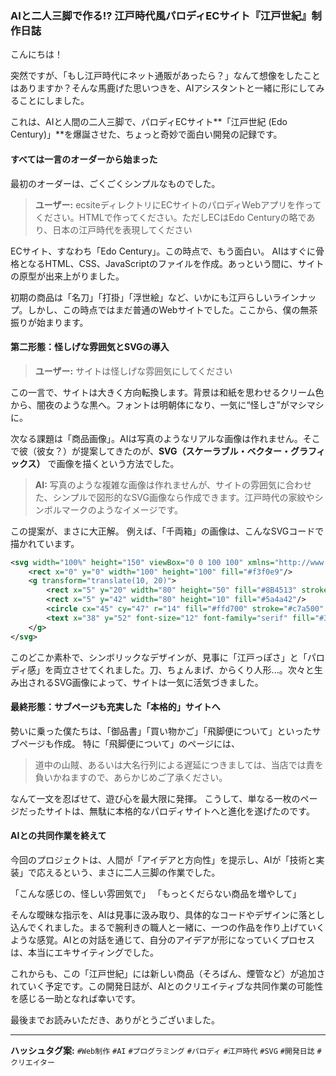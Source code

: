 ### AIと二人三脚で作る!? 江戸時代風パロディECサイト『江戸世紀』制作日誌

こんにちは！

突然ですが、「もし江戸時代にネット通販があったら？」なんて想像をしたことはありますか？そんな馬鹿げた思いつきを、AIアシスタントと一緒に形にしてみることにしました。

これは、AIと人間の二人三脚で、パロディECサイト**「江戸世紀 (Edo Century)」**を爆誕させた、ちょっと奇妙で面白い開発の記録です。

#### すべては一言のオーダーから始まった

最初のオーダーは、ごくごくシンプルなものでした。

> **ユーザー:** ecsiteディレクトリにECサイトのパロディWebアプリを作ってください。HTMLで作ってください。ただしECはEdo Centuryの略であり、日本の江戸時代を表現してください

ECサイト、すなわち「Edo Century」。この時点で、もう面白い。
AIはすぐに骨格となるHTML、CSS、JavaScriptのファイルを作成。あっという間に、サイトの原型が出来上がりました。

初期の商品は「名刀」「打掛」「浮世絵」など、いかにも江戸らしいラインナップ。しかし、この時点ではまだ普通のWebサイトでした。ここから、僕の無茶振りが始まります。

#### 第二形態：怪しげな雰囲気とSVGの導入

> **ユーザー:** サイトは怪しげな雰囲気にしてください

この一言で、サイトは大きく方向転換します。背景は和紙を思わせるクリーム色から、闇夜のような黒へ。フォントは明朝体になり、一気に“怪しさ”がマシマシに。

次なる課題は「商品画像」。AIは写真のようなリアルな画像は作れません。そこで彼（彼女？）が提案してきたのが、**SVG（スケーラブル・ベクター・グラフィックス）** で画像を描くという方法でした。

> **AI:** 写真のような複雑な画像は作れませんが、サイトの雰囲気に合わせた、シンプルで図形的なSVG画像なら作成できます。江戸時代の家紋やシンボルマークのようなイメージです。

この提案が、まさに大正解。
例えば、「千両箱」の画像は、こんなSVGコードで描かれています。

```xml
<svg width="100%" height="150" viewBox="0 0 100 100" xmlns="http://www.w3.org/2000/svg">
    <rect x="0" y="0" width="100" height="100" fill="#f3f0e9"/>
    <g transform="translate(10, 20)">
        <rect x="5" y="20" width="80" height="50" fill="#8B4513" stroke="#5a4a42" stroke-width="2" rx="3"/>
        <rect x="5" y="42" width="80" height="10" fill="#5a4a42"/>
        <circle cx="45" cy="47" r="14" fill="#ffd700" stroke="#c7a500" stroke-width="2"/>
        <text x="38" y="52" font-size="12" font-family="serif" fill="#333">両</text>
    </g>
</svg>
```

このどこか素朴で、シンボリックなデザインが、見事に「江戸っぽさ」と「パロディ感」を両立させてくれました。刀、ちょんまげ、からくり人形...。次々と生み出されるSVG画像によって、サイトは一気に活気づきました。

#### 最終形態：サブページも充実した「本格的」サイトへ

勢いに乗った僕たちは、「御品書」「買い物かご」「飛脚便について」といったサブページも作成。
特に「飛脚便について」のページには、

> 道中の山賊、あるいは大名行列による遅延につきましては、当店では責を負いかねますので、あらかじめご了承ください。

なんて一文を忍ばせて、遊び心を最大限に発揮。
こうして、単なる一枚のページだったサイトは、無駄に本格的なパロディサイトへと進化を遂げたのです。

#### AIとの共同作業を終えて

今回のプロジェクトは、人間が「アイデアと方向性」を提示し、AIが「技術と実装」で応えるという、まさに二人三脚の作業でした。

「こんな感じの、怪しい雰囲気で」
「もっとくだらない商品を増やして」

そんな曖昧な指示を、AIは見事に汲み取り、具体的なコードやデザインに落とし込んでくれました。まるで腕利きの職人と一緒に、一つの作品を作り上げていくような感覚。AIとの対話を通じて、自分のアイデアが形になっていくプロセスは、本当にエキサイティングでした。

これからも、この「江戸世紀」には新しい商品（そろばん、煙管など）が追加されていく予定です。この開発日誌が、AIとのクリエイティブな共同作業の可能性を感じる一助となれば幸いです。

最後までお読みいただき、ありがとうございました。

---
**ハッシュタグ案:**
`#Web制作` `#AI` `#プログラミング` `#パロディ` `#江戸時代` `#SVG` `#開発日誌` `#クリエイター`
